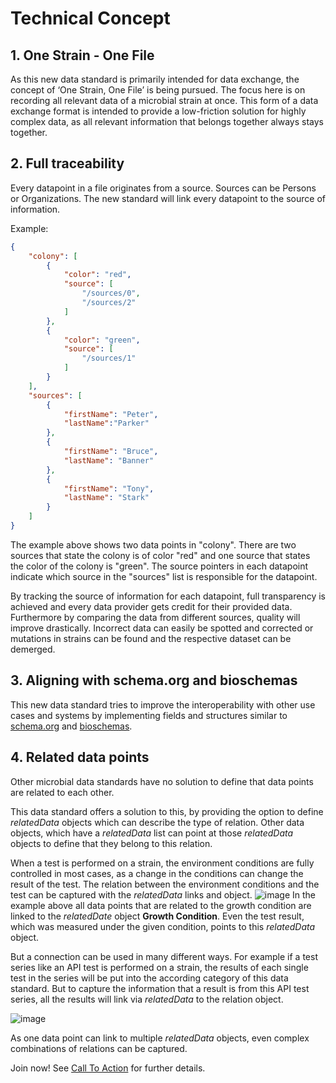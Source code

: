 # Technical Concept

## 1. One Strain - One File
As this new data standard is primarily intended for data exchange, the concept of
‘One Strain, One File’ is being pursued.
The focus here is on recording all relevant data of a microbial strain at once.
This form of a data exchange format is intended to provide a low-friction solution for
highly complex data, as all relevant information that belongs together always stays together.

## 2. Full traceability
Every datapoint in a file originates from a source. Sources can be
Persons or Organizations. The new standard will link every datapoint to the source of
information.

Example:
```json
{
    "colony": [
        {
            "color": "red",
            "source": [
                "/sources/0",
                "/sources/2"
            ]
        },
        {
            "color": "green",
            "source": [
                "/sources/1"
            ]
        }
    ],
    "sources": [
        {
            "firstName": "Peter",
            "lastName":"Parker"
        },
        {
            "firstName": "Bruce",
            "lastName": "Banner"
        },
        {
            "firstName": "Tony",
            "lastName": "Stark"
        }
    ]
}
```

The example above shows two data points in "colony".
There are two sources that state the colony is of color "red"
and one source that states the color of the colony is "green".
The source pointers in each datapoint indicate which source in the
"sources" list is responsible for the datapoint.


By tracking the source of information for each datapoint, full transparency is achieved and
every data provider gets credit for their provided data. Furthermore by comparing the data
from different sources, quality will improve drastically.
Incorrect data can easily be spotted and corrected or mutations in strains
can be found and the respective dataset can be demerged.

## 3. Aligning with schema.org and bioschemas
This new data standard tries to improve the interoperability with other use cases
and systems by implementing fields and structures similar to
[schema.org](https://schema.org) and
[bioschemas](https://bioschemas.org/).

## 4. Related data points
Other microbial data standards have no solution to define that data points are
related to each other.

This data standard offers a solution to this, by providing the option to define *relatedData*
objects which can describe the type of relation. Other data objects, which have a *relatedData*
list can point at those *relatedData* objects to define that they belong to this relation.


When a test is performed on a strain, the environment conditions are fully controlled in
most cases, as a change in the conditions can change the result of the test.
The relation between the environment conditions and the test can be captured
with the *relatedData* links and object.
![image](stylesheets/growth_condition.png)
In the example above all data points that are related to the growth condition are linked to the
*relatedDate* object **Growth Condition**. Even the test result, which was measured under
the given condition, points to this *relatedData* object.

But a connection can be used in many different ways.
For example if a test series like an API test is performed on a strain,
the results of each single test in the series will be put into the
according category of this data standard. But to capture the information that a result
is from this API test series, all the results will link via *relatedData* to the relation
object.

![image](stylesheets/API_results.png)

As one data point can link to multiple *relatedData* objects, even complex combinations of
relations can be captured.

Join now! See [Call To Action](call.md) for further details.
